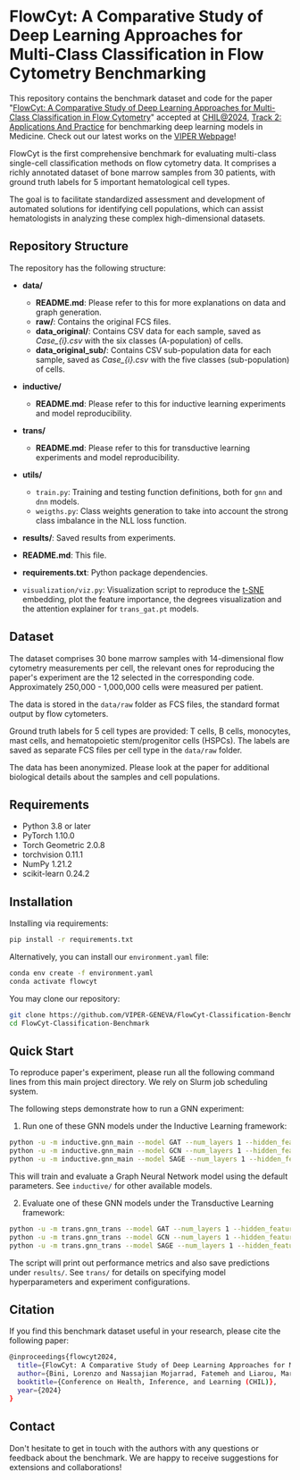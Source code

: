 # FlowCyt: A Comparative Study of Deep Learning Approaches for Multi-Class Classification in Flow Cytometry Benchmarking

This repository contains the benchmark dataset and code for the paper "[FlowCyt: A Comparative Study of Deep Learning Approaches for Multi-Class Classification in Flow Cytometry](https://arxiv.org/pdf/2403.00024)" accepted at [CHIL@2024](https://chil.ahli.cc/), [Track 2: Applications And Practice](https://chil.ahli.cc/submit/call-for-papers/) 
for benchmarking deep learning models in Medicine. Check out our latest works on the [VIPER Webpage](https://viper-geneva.github.io/)!

FlowCyt is the first comprehensive benchmark for evaluating multi-class single-cell classification methods on flow cytometry data. It comprises a richly annotated dataset of bone marrow samples from 30 patients, with ground truth labels for 5 important hematological cell types.

The goal is to facilitate standardized assessment and development of automated solutions for identifying cell populations, which can assist hematologists in analyzing these complex high-dimensional datasets.

## Repository Structure
The repository has the following structure:

- **data/**
  - **README.md**: Please refer to this for more explanations on data and graph generation.
  - **raw/**: Contains the original FCS files.
  - **data_original/**: Contains CSV data for each sample, saved as *Case_{i}.csv* with the six classes (A-population) of cells.
  - **data_original_sub/**: Contains CSV sub-population data for each sample, saved as *Case_{i}.csv* with the five classes (sub-population) of cells.

- **inductive/**
  - **README.md**: Please refer to this for inductive learning experiments and model reproducibility.
    
- **trans/**
  - **README.md**: Please refer to this for transductive learning experiments and model reproducibility.
 
- **utils/**
  - `train.py`: Training and testing function definitions, both for `gnn` and `dnn` models.
  - `weigths.py`: Class weights generation to take into account the strong class imbalance in the NLL loss function.

- **results/**: Saved results from experiments.

- **README.md**: This file.

- **requirements.txt**: Python package dependencies.

- `visualization/viz.py`: Visualization script to reproduce the [t-SNE](https://www.jmlr.org/papers/volume9/vandermaaten08a/vandermaaten08a.pdf?fbcl) embedding, plot the feature importance, the degrees visualization and the attention explainer for `trans_gat.pt` models.

## Dataset
The dataset comprises 30 bone marrow samples with 14-dimensional flow cytometry measurements per cell, the relevant ones for reproducing the paper's experiment are the 12 selected in the corresponding code. Approximately 250,000 - 1,000,000 cells were measured per patient.

The data is stored in the `data/raw` folder as FCS files, the standard format output by flow cytometers.

Ground truth labels for 5 cell types are provided: T cells, B cells, monocytes, mast cells, and hematopoietic stem/progenitor cells (HSPCs). The labels are saved as separate FCS files per cell type in the `data/raw` folder.

The data has been anonymized. Please look at the paper for additional biological details about the samples and cell populations.

## Requirements

- Python 3.8 or later
- PyTorch 1.10.0 
- Torch Geometric 2.0.8 
- torchvision 0.11.1
- NumPy 1.21.2
- scikit-learn 0.24.2

## Installation
Installing via requirements:
```bash
pip install -r requirements.txt
````
Alternatively, you can install our `environment.yaml` file:
```bash
conda env create -f environment.yaml
conda activate flowcyt
```
You may clone our repository:

```bash
git clone https://github.com/VIPER-GENEVA/FlowCyt-Classification-Benchmark.git
cd FlowCyt-Classification-Benchmark
```

## Quick Start
To reproduce paper's experiment, please run all the following command lines from this main project directory. We rely on Slurm job scheduling system.

The following steps demonstrate how to run a GNN experiment:

1. Run one of these GNN models under the Inductive Learning framework:
```bash
python -u -m inductive.gnn_main --model GAT --num_layers 1 --hidden_features 16 --dropout 0.2 --in_heads 4 --out_heads 4 --input_dim 12 --output_dim 6 --max_num_epochs 1000 --start_lr 0.01 --num_repetitions 10
python -u -m inductive.gnn_main --model GCN --num_layers 1 --hidden_features 16 --dropout 0.3 --input_dim 12 --output_dim 6 --max_num_epochs 1000 --start_lr 0.01 --num_repetitions 10
python -u -m inductive.gnn_main --model SAGE --num_layers 1 --hidden_features 16 --dropout 0.3 --input_dim 12 --output_dim 6 --max_num_epochs 1000 --start_lr 0.01 --num_repetitions 10
```
This will train and evaluate a Graph Neural Network model using the default parameters. See `inductive/` for other available models.

2. Evaluate one of these GNN models under the Transductive Learning framework:
```bash
python -u -m trans.gnn_trans --model GAT --num_layers 1 --hidden_features 64 --dropout 0.2 --in_heads 2 --out_heads 2 --input_dim 12 --output_dim 6 --max_num_epochs 1000 --start_lr 0.01
python -u -m trans.gnn_trans --model GCN --num_layers 1 --hidden_features 64 --dropout 0.3 --input_dim 12 --output_dim 6 --max_num_epochs 1000 --start_lr 0.01
python -u -m trans.gnn_trans --model SAGE --num_layers 1 --hidden_features 64 --dropout 0.3 --input_dim 12 --output_dim 6 --max_num_epochs 1000 --start_lr 0.01
```

The script will print out performance metrics and also save predictions under `results/`. See `trans/` for details on specifying model hyperparameters and experiment configurations.

## Citation
If you find this benchmark dataset useful in your research, please cite the following paper:

```bash
@inproceedings{flowcyt2024,
  title={FlowCyt: A Comparative Study of Deep Learning Approaches for Multi-Class Classification in Flow Cytometry},
  author={Bini, Lorenzo and Nassajian Mojarrad, Fatemeh and Liarou, Margarita and Matthes, Thomas and Marchand-Maillet, Stéphane},
  booktitle={Conference on Health, Inference, and Learning (CHIL)},
  year={2024}
}
```

## Contact
Don't hesitate to get in touch with the authors with any questions or feedback about the benchmark. We are happy to receive suggestions for extensions and collaborations!
